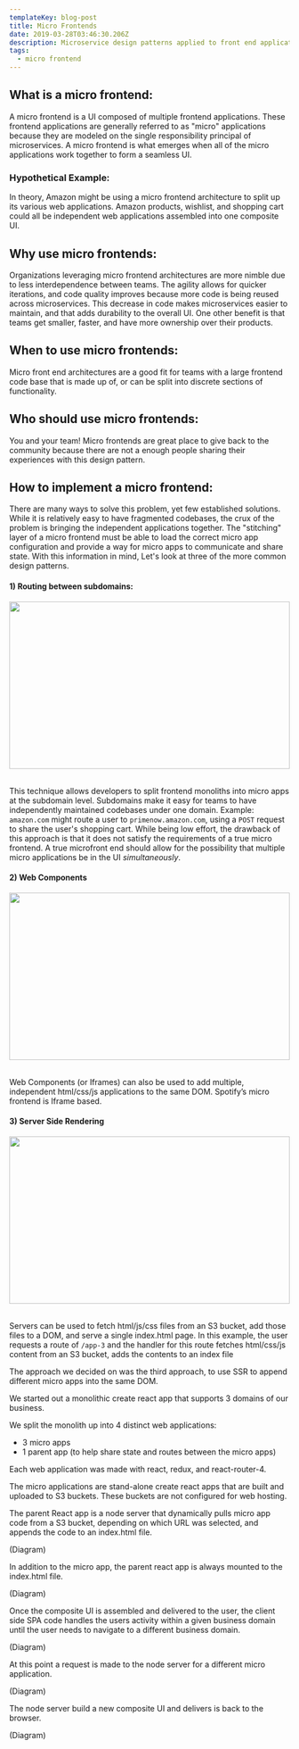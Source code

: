 ```yaml
---
templateKey: blog-post
title: Micro Frontends
date: 2019-03-28T03:46:30.206Z
description: Microservice design patterns applied to front end applications.
tags:
  - micro frontend
---
```



## What is a micro frontend:

A micro frontend is a UI composed of multiple frontend applications. These frontend applications are generally referred to as "micro" applications because they are modeled on the single responsibility principal of microservices. A micro frontend is what emerges when all of the micro applications work together to form a seamless UI.


### Hypothetical Example:
In theory, Amazon might be using a micro frontend architecture to split up its various web applications. Amazon products, wishlist, and shopping cart could all be independent web applications assembled into one composite UI.

## Why use micro frontends:

Organizations leveraging micro frontend architectures are more nimble due to less interdependence between teams. The agility allows for quicker iterations, and code quality improves because more code is being reused across microservices. This decrease in code makes microservices easier to maintain, and that adds durability to the overall UI. One other benefit is that teams get smaller, faster, and have more ownership over their products.

## When to use micro frontends:

Micro front end architectures are a good fit for teams with a large frontend code base that is made up of, or can be split into discrete sections of functionality. 

## Who should use micro frontends:

You and your team! Micro frontends are great place to give back to the community because there are not a enough people sharing their experiences with this design pattern.

## How to implement a micro frontend:

There are many ways to solve this problem, yet few established solutions. While it is relatively easy to have fragmented codebases, the crux of the problem is bringing the independent applications together. The "stitching" layer of a micro frontend must be able to load the correct micro app configuration and provide a way for micro apps to communicate and share state. With this information in mind, Let's look at three of the more common design patterns.


<section class="example">

#### 1) Routing between subdomains:

<img src="https://i.ibb.co/tMchN7w/Screen-Shot-2019-03-27-at-11-56-09-PM.png" class="post-example" style="height: 300px; margin: auto; width: 100%; object-fit: contain"/>

<br />
<br />

This technique allows developers to split frontend monoliths into micro apps at the subdomain level. Subdomains make it easy for teams to have independently maintained codebases under one domain. Example: `amazon.com` might route a user to `primenow.amazon.com`, using a `POST` request to share the user's shopping cart. While being low effort, the drawback of this approach is that it does not satisfy the requirements of a true micro frontend. A true microfront end should allow for the possibility that multiple micro applications be in the UI  _simultaneously_.
</section>

<section class="example">

#### 2) Web Components

<img src="https://i.ibb.co/mvGtDMc/Screen-Shot-2019-03-28-at-12-07-15-AM.png" class="post-example" style="height: 300px; margin: auto; width: 100%; object-fit: contain"/>

<br />
<br />

Web Components (or Iframes) can also be used to add multiple, independent html/css/js applications to the same DOM. Spotify’s micro frontend is Iframe based.
</section>

<section class="example">

#### 3) Server Side Rendering

<img src="https://i.ibb.co/L56fqB1/Screen-Shot-2019-03-28-at-12-28-51-AM.png" class="post-example" style="height: 300px; margin: auto; width: 100%; object-fit: contain"/>


<br />
<br />

Servers can be used to fetch html/js/css files from an S3 bucket, add those files to a DOM, and serve a single index.html page. In this example, the user requests a route of `/app-3` and the handler for this route fetches html/css/js content from an S3 bucket, adds the contents to an index file
</section>

The approach we decided on was the third approach, to use SSR to append different micro apps into the same DOM.

We started out a monolithic create react app that supports 3 domains of our business. 

We split the monolith up into 4 distinct web applications:

* 3 micro apps
* 1 parent app (to help share state and routes between the micro apps)

Each web application was made with react, redux, and react-router-4.

The micro applications are stand-alone create react apps that are built and uploaded to S3 buckets. These buckets are not configured for web hosting.

The parent React app is a node server that dynamically pulls micro app code from a S3 bucket, depending on which URL was selected, and appends the code to an index.html file. 

(Diagram)

In addition to the micro app, the parent react app is always mounted to the index.html file. 

(Diagram)

Once the composite UI is assembled and delivered to the user, the client side SPA code handles the users activity within a given business domain until the user needs to navigate to a different business domain. 

(Diagram)

At this point a request is made to the node server for a different micro application.

(Diagram)

The node server build a new composite UI and delivers is back to the browser.

(Diagram)
